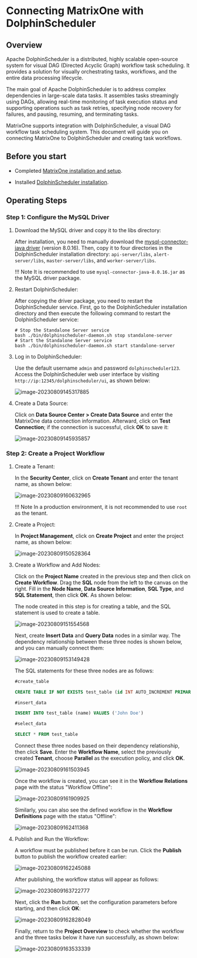 # Connecting MatrixOne with DolphinScheduler

## Overview

Apache DolphinScheduler is a distributed, highly scalable open-source system for visual DAG (Directed Acyclic Graph) workflow task scheduling. It provides a solution for visually orchestrating tasks, workflows, and the entire data processing lifecycle.

The main goal of Apache DolphinScheduler is to address complex dependencies in large-scale data tasks. It assembles tasks streamingly using DAGs, allowing real-time monitoring of task execution status and supporting operations such as task retries, specifying node recovery for failures, and pausing, resuming, and terminating tasks.

MatrixOne supports integration with DolphinScheduler, a visual DAG workflow task scheduling system. This document will guide you on connecting MatrixOne to DolphinScheduler and creating task workflows.

## Before you start

- Completed [MatrixOne installation and setup](../../../Get-Started/install-standalone-matrixone.md).

- Installed [DolphinScheduler installation](https://dolphinscheduler.apache.org/docs/3.1.8/en/installation/standalone).

## Operating Steps

### Step 1: Configure the MySQL Driver

1. Download the MySQL driver and copy it to the libs directory:

    After installation, you need to manually download the [mysql-connector-java driver](https://repo1.maven.org/maven2/mysql/mysql-connector-java/8.0.16/mysql-connector-java-8.0.16.jar) (version 8.0.16). Then, copy it to four directories in the DolphinScheduler installation directory: `api-server/libs`, `alert-server/libs`, `master-server/libs`, and `worker-server/libs`.

    !!! Note
        It is recommended to use `mysql-connector-java-8.0.16.jar` as the MySQL driver package.

2. Restart DolphinScheduler:

    After copying the driver package, you need to restart the DolphinScheduler service. First, go to the DolphinScheduler installation directory and then execute the following command to restart the DolphinScheduler service:

    ```shell
    # Stop the Standalone Server service
    bash ./bin/dolphinscheduler-daemon.sh stop standalone-server
    # Start the Standalone Server service
    bash ./bin/dolphinscheduler-daemon.sh start standalone-server
    ```

3. Log in to DolphinScheduler:

    Use the default username `admin` and password `dolphinscheduler123`. Access the DolphinScheduler web user interface by visiting `http://ip:12345/dolphinscheduler/ui`, as shown below:

    ![image-20230809145317885](https://github.com/matrixorigin/artwork/blob/main/docs/develop/Scheduling-tool/image-20230809145317885.png?raw=true)

4. Create a Data Source:

    Click on **Data Source Center > Create Data Source** and enter the MatrixOne data connection information. Afterward, click on **Test Connection**; if the connection is successful, click **OK** to save it:

    ![image-20230809145935857](https://github.com/matrixorigin/artwork/blob/main/docs/develop/Scheduling-tool/image-20230809145935857.png?raw=true)

### Step 2: Create a Project Workflow

1. Create a Tenant:

    In the **Security Center**, click on **Create Tenant** and enter the tenant name, as shown below:

    ![image-20230809160632965](https://github.com/matrixorigin/artwork/blob/main/docs/develop/Scheduling-tool/image-20230809160632965.png?raw=true)

    !!! Note
        In a production environment, it is not recommended to use `root` as the tenant.

2. Create a Project:

    In **Project Management**, click on **Create Project** and enter the project name, as shown below:

    ![image-20230809150528364](https://github.com/matrixorigin/artwork/blob/main/docs/develop/Scheduling-tool/image-20230809150528364.png?raw=true)

3. Create a Workflow and Add Nodes:

    Click on the **Project Name** created in the previous step and then click on **Create Workflow**. Drag the **SQL** node from the left to the canvas on the right. Fill in the **Node Name**, **Data Source Information**, **SQL Type**, and **SQL Statement**, then click **OK**. As shown below:

    The node created in this step is for creating a table, and the SQL statement is used to create a table.

    ![image-20230809151554568](https://github.com/matrixorigin/artwork/blob/main/docs/develop/Scheduling-tool/image-20230809151554568.png?raw=true)

    Next, create **Insert Data** and **Query Data** nodes in a similar way. The dependency relationship between these three nodes is shown below, and you can manually connect them:

    ![image-20230809153149428](https://github.com/matrixorigin/artwork/blob/main/docs/develop/Scheduling-tool/image-20230809153149428.png?raw=true)

    The SQL statements for these three nodes are as follows:

    ```sql
    #create_table

    CREATE TABLE IF NOT EXISTS test_table (id INT AUTO_INCREMENT PRIMARY KEY, name VARCHAR(255) NOT NULL)

    #insert_data

    INSERT INTO test_table (name) VALUES ('John Doe')

    #select_data

    SELECT * FROM test_table
    ```

    Connect these three nodes based on their dependency relationship, then click **Save**. Enter the **Workflow Name**, select the previously created **Tenant**, choose **Parallel** as the execution policy, and click **OK**.

    ![image-20230809161503945](https://github.com/matrixorigin/artwork/blob/main/docs/develop/Scheduling-tool/image-20230809161503945.png?raw=true)

    Once the workflow is created, you can see it in the **Workflow Relations** page with the status "Workflow Offline":

    ![image-20230809161909925](https://github.com/matrixorigin/artwork/blob/main/docs/develop/Scheduling-tool/image-20230809161909925.png?raw=true)

    Similarly, you can also see the defined workflow in the **Workflow Definitions** page with the status "Offline":

    ![image-20230809162411368](https://github.com/matrixorigin/artwork/blob/main/docs/develop/Scheduling-tool/image-20230809162411368.png?raw=true)

4. Publish and Run the Workflow:

    A workflow must be published before it can be run. Click the **Publish** button to publish the workflow created earlier:

    ![image-20230809162245088](https://github.com/matrixorigin/artwork/blob/main/docs/develop/Scheduling-tool/image-20230809162245088.png?raw=true)

    After publishing, the workflow status will appear as follows:

    ![image-20230809163722777](https://github.com/matrixorigin/artwork/blob/main/docs/develop/Scheduling-tool/image-20230809163722777.png?raw=true)

    Next, click the **Run** button, set the configuration parameters before starting, and then click **OK**:

    ![image-20230809162828049](https://github.com/matrixorigin/artwork/blob/main/docs/develop/Scheduling-tool/image-20230809162828049.png?raw=true)

    Finally, return to the **Project Overview** to check whether the workflow and the three tasks below it have run successfully, as shown below:

    ![image-20230809163533339](https://github.com/matrixorigin/artwork/blob/main/docs/develop/Scheduling-tool/image-20230809163533339.png?raw=true)
